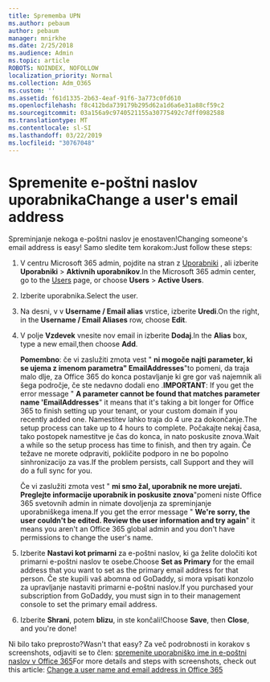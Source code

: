 ```yaml
---
title: Sprememba UPN
ms.author: pebaum
author: pebaum
manager: mnirkhe
ms.date: 2/25/2018
ms.audience: Admin
ms.topic: article
ROBOTS: NOINDEX, NOFOLLOW
localization_priority: Normal
ms.collection: Adm_O365
ms.custom: ''
ms.assetid: f61d1335-2b63-4eaf-91f6-3a773c0fd610
ms.openlocfilehash: f8c412bda739179b295d62a1d6a6e31a88cf59c2
ms.sourcegitcommit: 03a156a9c9740521155a30775492c7dff0982588
ms.translationtype: MT
ms.contentlocale: sl-SI
ms.lasthandoff: 03/22/2019
ms.locfileid: "30767048"
---
```

# <a name="change-a-users-email-address"></a><span data-ttu-id="177b9-102">Spremenite e-poštni naslov uporabnika</span><span class="sxs-lookup"><span data-stu-id="177b9-102">Change a user's email address</span></span>

<span data-ttu-id="177b9-103">Spreminjanje nekoga e-poštni naslov je enostaven!</span><span class="sxs-lookup"><span data-stu-id="177b9-103">Changing someone's email address is easy!</span></span> <span data-ttu-id="177b9-104">Samo sledite tem korakom:</span><span class="sxs-lookup"><span data-stu-id="177b9-104">Just follow these steps:</span></span>
  
1. <span data-ttu-id="177b9-105">V centru Microsoft 365 admin, pojdite na stran z [Uporabniki](https://go.microsoft.com/fwlink/p/?linkid=834822) , ali izberite **Uporabniki** \> **Aktivnih uporabnikov**.</span><span class="sxs-lookup"><span data-stu-id="177b9-105">In the Microsoft 365 admin center, go to the [Users](https://go.microsoft.com/fwlink/p/?linkid=834822) page, or choose **Users** \> **Active Users**.</span></span>
    
2. <span data-ttu-id="177b9-106">Izberite uporabnika.</span><span class="sxs-lookup"><span data-stu-id="177b9-106">Select the user.</span></span>
    
3. <span data-ttu-id="177b9-107">Na desni, v v **Username / Email alias** vrstice, izberite **Uredi**.</span><span class="sxs-lookup"><span data-stu-id="177b9-107">On the right, in the **Username / Email Aliases** row, choose **Edit**.</span></span>
    
4. <span data-ttu-id="177b9-108">V polje **Vzdevek** vnesite nov email in izberite **Dodaj**.</span><span class="sxs-lookup"><span data-stu-id="177b9-108">In the **Alias** box, type a new email,then choose **Add**.</span></span>
    
    <span data-ttu-id="177b9-109">**Pomembno**: če vi zaslužiti zmota vest " **ni mogoče najti parameter, ki se ujema z imenom parametra" EmailAddresses**"to pomeni, da traja malo dlje, za Office 365 do konca postavljanje ki gre gor vaš najemnik ali šega področje, če ste nedavno dodali eno .</span><span class="sxs-lookup"><span data-stu-id="177b9-109">**IMPORTANT**: If you get the error message " **A parameter cannot be found that matches parameter name 'EmailAddresses**" it means that it's taking a bit longer for Office 365 to finish setting up your tenant, or your custom domain if you recently added one.</span></span> <span data-ttu-id="177b9-110">Namestitev lahko traja do 4 ure za dokončanje.</span><span class="sxs-lookup"><span data-stu-id="177b9-110">The setup process can take up to 4 hours to complete.</span></span> <span data-ttu-id="177b9-111">Počakajte nekaj časa, tako postopek namestitve je čas do konca, in nato poskusite znova.</span><span class="sxs-lookup"><span data-stu-id="177b9-111">Wait a while so the setup process has time to finish, and then try again.</span></span> <span data-ttu-id="177b9-112">Če težave ne morete odpraviti, pokličite podporo in ne bo popolno sinhronizacijo za vas.</span><span class="sxs-lookup"><span data-stu-id="177b9-112">If the problem persists, call Support and they will do a full sync for you.</span></span>
    
    <span data-ttu-id="177b9-113">Če vi zaslužiti zmota vest " **mi smo žal, uporabnik ne more urejati. Preglejte informacije uporabnik in poskusite znova**"pomeni niste Office 365 svetovnih admin in nimate dovoljenja za spreminjanje uporabniškega imena.</span><span class="sxs-lookup"><span data-stu-id="177b9-113">If you get the error message " **We're sorry, the user couldn't be edited. Review the user information and try again**" it means you aren't an Office 365 global admin and you don't have permissions to change the user's name.</span></span>
    
5. <span data-ttu-id="177b9-114">Izberite **Nastavi kot primarni** za e-poštni naslov, ki ga želite določiti kot primarni e-poštni naslov te osebe.</span><span class="sxs-lookup"><span data-stu-id="177b9-114">Choose **Set as Primary** for the email address that you want to set as the primary email address for that person.</span></span> <span data-ttu-id="177b9-115">Če ste kupili vaš abomna od GoDaddy, si mora vpisati konzolo za upravljanje nastaviti primarni e-poštni naslov.</span><span class="sxs-lookup"><span data-stu-id="177b9-115">If you purchased your subscription from GoDaddy, you must sign in to their management console to set the primary email address.</span></span> 
    
6. <span data-ttu-id="177b9-116">Izberite **Shrani**, potem **blizu**, in ste končali!</span><span class="sxs-lookup"><span data-stu-id="177b9-116">Choose **Save**, then **Close**, and you're done!</span></span>
    
<span data-ttu-id="177b9-117">Ni bilo tako preprosto?</span><span class="sxs-lookup"><span data-stu-id="177b9-117">Wasn't that easy?</span></span> <span data-ttu-id="177b9-118">Za več podrobnosti in korakov s screenshots, odjaviti se to člen: [spremenite uporabniško ime in e-poštni naslov v Office 365](https://support.office.com/article/Change-a-user-name-and-email-address-in-Office-365-fb5ac074-e203-4e1f-9843-b9d1a3e03297.aspx)</span><span class="sxs-lookup"><span data-stu-id="177b9-118">For more details and steps with screenshots, check out this article: [Change a user name and email address in Office 365](https://support.office.com/article/Change-a-user-name-and-email-address-in-Office-365-fb5ac074-e203-4e1f-9843-b9d1a3e03297.aspx)</span></span>
  

